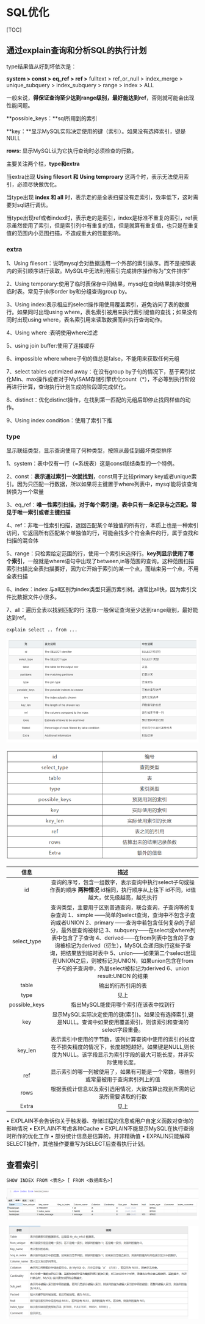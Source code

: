# SQL优化

[TOC]



## 通过explain查询和分析SQL的执行计划

type结果值从好到坏依次是：

**system > const > eq_ref > ref >** fulltext > ref_or_null > index_merge > unique_subquery > index_subquery > range > index > ALL

一般来说，**得保证查询至少达到range级别，最好能达到ref**，否则就可能会出现性能问题。

**possible_keys：**sql所用到的索引

**key：**显示MySQL实际决定使用的键（索引）。如果没有选择索引，键是NULL

**rows:** 显示MySQL认为它执行查询时必须检查的行数。



主要关注两个栏，**type和extra**

当extra出现 **Using filesort 和 Using temproary** 这两个时，表示无法使用索引，必须尽快做优化。

当type出现 **index 和 all** 时，表示走的是全表扫描没有走索引，效率低下，这时需要对sql进行调优。

当type出现ref或者index时，表示走的是索引，index是标准不重复的索引，ref表示虽然使用了索引，但是索引列中有重复的值，但是就算有重复值，也只是在重复值的范围内小范围扫描，不造成重大的性能影响。





### extra

1、Using filesort：说明mysql会对数据适用一个外部的索引排序。而不是按照表内的索引顺序进行读取。MySQL中无法利用索引完成排序操作称为“文件排序” 

2、Using temporary:使用了临时表保存中间结果，mysql在查询结果排序时使用临时表。常见于排序order by和分组查询group by。

 3、Using index:表示相应的select操作用使用覆盖索引，避免访问了表的数据行。如果同时出现using where，表名索引被用来执行索引键值的查找；如果没有同时出现using where，表名索引用来读取数据而非执行查询动作。

 4、Using where :表明使用where过滤

5、using join buffer:使用了连接缓存

 6、impossible where:where子句的值总是false，不能用来获取任何元组

 7、select tables optimized away：在没有group by子句的情况下，基于索引优化Min、max操作或者对于MyISAM存储引擎优化count（*），不必等到执行阶段再进行计算，查询执行计划生成的阶段即完成优化。

 8、distinct：优化distinct操作，在找到第一匹配的元组后即停止找同样值的动作。

 9、Using index condition：使用了索引下推





### type

显示联结类型，显示查询使用了何种类型，按照从最佳到最坏类型排序

 1、system：表中仅有一行（=系统表）这是const联结类型的一个特例。

 2、const：**表示通过索引一次就找到**，const用于比较primary key或者unique索引。因为只匹配一行数据，所以如果将主键置于where列表中，mysql能将该查询转换为一个常量 

3、eq_ref：**唯一性索引扫描，对于每个索引键，表中只有一条记录与之匹配。常见于唯一索引或者主键扫描** 

4、ref：非唯一性索引扫描，返回匹配某个单独值的所有行，本质上也是一种索引访问，它返回所有匹配某个单独值的行，可能会找多个符合条件的行，属于查找和扫描的混合体 

5、range：只检索给定范围的行，使用一个索引来选择行。**key列显示使用了哪个索引**，一般就是where语句中出现了between,in等范围的查询。这种范围扫描索引扫描比全表扫描要好，因为它开始于索引的某一个点，而结束另一个点，不用全表扫描

 6、index：index 与all区别为index类型只遍历索引树。通常比all快，因为索引文件比数据文件小很多。

 7、all：遍历全表以找到匹配的行 注意:一般保证查询至少达到range级别，最好能达到ref。





```mysql
explain select .. from ...
```

![image-20210319193742715](images/68747470733a2f2f67697465652e636f6d2f73757065722d6a696d77616e672f696d672f7261772f6d61737465722f696d672f32303231303331393139333734322e706e67)

![](images/c2f98169f19d44449c7bbb444fbfeee5.png)



|     信息      |                             描述                             |
| :-----------: | :----------------------------------------------------------: |
|      id       | 查询的序号，包含一组数字，表示查询中执行select子句或操作表的顺序 **两种情况** id相同，执行顺序从上往下 id不同，id值越大，优先级越高，越先执行 |
|  select_type  | 查询类型，主要用于区别普通查询，联合查询，子查询等的复杂查询 1、simple ——简单的select查询，查询中不包含子查询或者UNION 2、primary ——查询中若包含任何复杂的子部分，最外层查询被标记 3、subquery——在select或where列表中包含了子查询 4、derived——在from列表中包含的子查询被标记为derived（衍生），MySQL会递归执行这些子查询，把结果放到临时表中 5、union——如果第二个select出现在UNION之后，则被标记为UNION，如果union包含在from子句的子查询中，外层select被标记为derived 6、union result:UNION 的结果 |
|     table     |                      输出的行所引用的表                      |
|     type      |                             见上                             |
| possible_keys |            指出MySQL能使用哪个索引在该表中找到行             |
|      key      | 显示MySQL实际决定使用的键(索引)。如果没有选择索引,键是NULL。查询中如果使用覆盖索引，则该索引和查询的select字段重叠。 |
|    key_len    | 表示索引中使用的字节数，该列计算查询中使用的索引的长度在不损失精度的情况下，长度越短越好。如果键是NULL,则长度为NULL。该字段显示为索引字段的最大可能长度，并非实际使用长度。 |
|      ref      | 显示索引的哪一列被使用了，如果有可能是一个常数，哪些列或常量被用于查询索引列上的值 |
|     rows      | 根据表统计信息以及索引选用情况，大致估算出找到所需的记录所需要读取的行数 |
|     Extra     |                             见上                             |



• EXPLAIN不会告诉你关于触发器、存储过程的信息或用户自定义函数对查询的影响情况
• EXPLAIN不考虑各种Cache
• EXPLAIN不能显示MySQL在执行查询时所作的优化工作
• 部分统计信息是估算的，并非精确值
• EXPALIN只能解释SELECT操作，其他操作要重写为SELECT后查看执行计划。







## 查看索引

~~~mysql
SHOW INDEX FROM <表名> [ FROM <数据库名>]
~~~

![img](images/1436863-20200507100250423-287294496.png)

![img](images/1436863-20200507100522709-1803986961.png)

